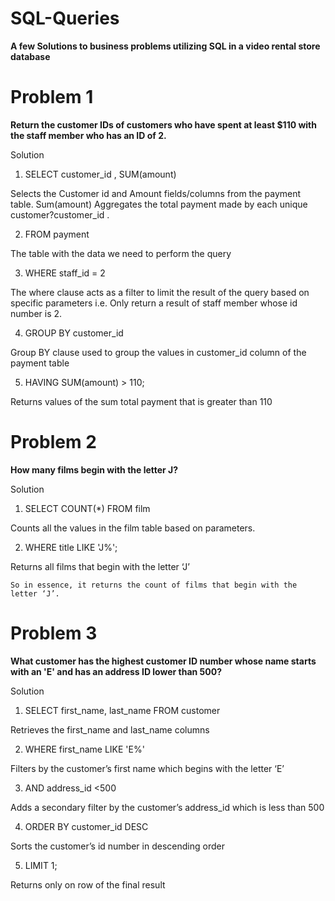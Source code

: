 # SQL-Queries

**A few Solutions to business problems utilizing SQL in a video rental store database**

# Problem 1


**Return the customer IDs of customers who have spent at least $110 with the staff member who has an ID of 2.**


Solution
1.	SELECT customer_id , SUM(amount)

Selects the Customer id and Amount fields/columns from the payment table. Sum(amount) Aggregates the total payment made by each unique customer?customer_id  .

2.	FROM payment

The table with the data we need to perform the query

3.	WHERE staff_id = 2

The where clause acts as a filter to limit the result of the query based on specific parameters i.e. Only return a result of staff member whose id number is 2.

4.	GROUP BY customer_id

 Group  BY clause used to group the values in customer_id column of the payment table

5.	HAVING SUM(amount) > 110;

 Returns values of the sum total payment that is greater than 110   




# Problem 2

**How many films begin with the letter J?**

Solution
1.	SELECT COUNT(*) FROM film

Counts all the values in the film table based on parameters. 
 
2.	WHERE title LIKE 'J%';

Returns all films that begin with the letter ‘J’

    So in essence, it returns the count of films that begin with the letter ‘J’. 
    
    
 # Problem 3
**What customer has the highest customer ID number whose name starts with an 'E' and has an address ID lower than 500?**

Solution
1.	SELECT first_name, last_name FROM customer

Retrieves the first_name and last_name columns 

2.	WHERE first_name LIKE 'E%'

Filters by the customer’s  first name  which begins with the letter ‘E’

3.	AND address_id <500

Adds a secondary filter by the customer’s address_id which is less than 500

4.	ORDER BY customer_id DESC

Sorts the customer’s id number 
 in descending order 

5.	LIMIT 1;

Returns only on row of  the final result 










